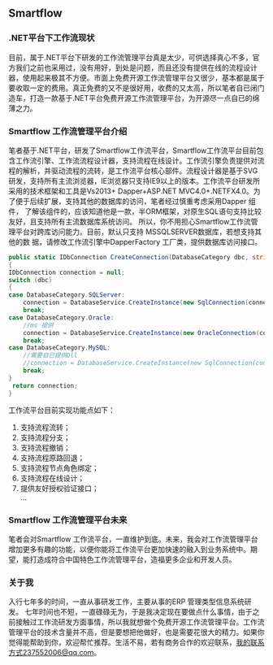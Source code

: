 ﻿## Smartflow
### .NET平台下工作流现状

目前，属于.NET平台下研发的工作流管理平台真是太少，可供选择真心不多，官方我们之前也采用过，没有用好，到处是问题，而且还没有提供在线的流程设计器，使用起来极其不方便。市面上免费开源工作流管理平台又很少，基本都是属于要收取一定的费用。真正免费的又不是很好用，收费的又太高，所以笔者自已闭门造车，打造一款基于.NET平台免费开源工作流管理平台，为开源尽一点自已的绵薄之力。
 
### Smartflow 工作流管理平台介绍
笔者基于.NET平台，研发了Smartflow工作流平台，Smartflow工作流平台目前包含工作流引擎、工作流流程设计器，支持流程在线设计。工作流引擎负责提供对流程的解析，并驱动流程的流转，是工作流平台核心部件。流程设计器是基于SVG研发，支持所有主流浏览器，IE浏览器只支持IE9以上的版本。工作流平台研发所采用的技术框架和工具是Vs2013+
Dapper+ASP.NET MVC4.0+.NETFX4.0。为了便于后续扩展，支持其他的数据库的访问，笔者经过慎重考虑采用Dapper
组件， 了解该组件的，应该知道他是一款，半ORM框架，对原生SQL语句支持比较友好，且支持所有主流数据库系统访问。
所以，你不用担心Smartflow工作流管理平台对跨库访问能力。目前，默认只支持 MSSQLSERVER数据库，若想支持其他的数
据，请修改工作流引擎中DapperFactory 工厂类，提供数据库访问接口。
```C#
public static IDbConnection CreateConnection(DatabaseCategory dbc, string connectionString)
{
IDbConnection connection = null;
switch (dbc)
{
case DatabaseCategory.SQLServer:
	connection = DatabaseService.CreateInstance(new SqlConnection(connectionString));
	break;
case DatabaseCategory.Oracle:
	//ms 提供
	connection = DatabaseService.CreateInstance(new OracleConnection(connectionString));
	break;
case DatabaseCategory.MySQL:
	//需要自已提供Dll
	//connection = DatabaseService.CreateInstance(new SqlConnection(connectionString));
	break;
}
 return connection;
}
```


工作流平台目前实现功能点如下：
1.	支持流程流转；<br/>
2.	支持流程分支；<br/>
3.	支持流程撤销；<br/>
4.	支持流程原路回退；<br/>
5.	支持流程节点角色绑定；<br/>
6.	支持流程在线设计；<br/>
7.	提供友好授权验证接口；<br/>
...

### Smartflow 工作流管理平台未来
笔者会对Smartflow 工作流平台，一直维护到底。未来，我会对工作流管理平台增加更多有趣的功能，以便你能将工作流平台更加快速的融入到业务系统中。期望，能打造成符合中国特色工作流管理平台，造福更多企业和开发人员。
### 关于我
入行七年多的时间，一直从事研发工作，主要从事的ERP 管理类型信息系统研发。 七年时间也不短，一直碌碌无为，于是我决定现在要做点什么事情，由于之前接触过工作流研发方面事情，所以我就想做个免费开源工作流管理平台。工作流管理平台的技术含量并不高，但是要想把他做好，也是需要花很大的精力。如果你觉得能帮助到你，欢迎帮忙推荐。生活不易，若有商务合作的欢迎联系，我的联系方式237552006@qq.com。